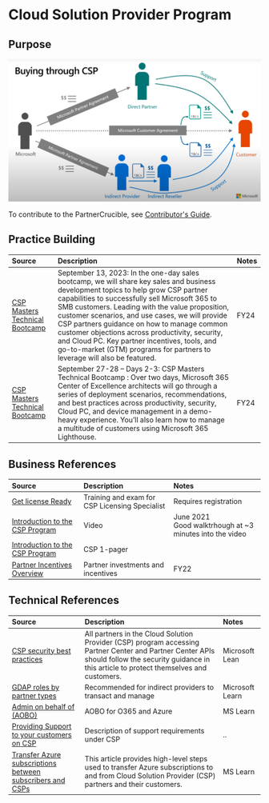 # Cloud Solution Provider Program



## Purpose

![Buying Through CSP](./Library/csp.jpg)


To contribute to the PartnerCrucible, see [Contributor's Guide](ContributorsGuide).

## Practice Building

Source | Description | Notes
:----- | :-----  | :-----
[CSP Masters Technical Bootcamp](https://learning.eventbuilder.com/M365CSPMastersBootcamp) | September 13, 2023:  In the one-day sales bootcamp, we will share key sales and business development topics to help grow CSP partner capabilities to successfully sell Microsoft 365 to SMB customers. Leading with the value proposition, customer scenarios, and use cases, we will provide CSP partners guidance on how to manage common customer objections across productivity, security, and Cloud PC. Key partner incentives, tools, and go-to-market (GTM) programs for partners to leverage will also be featured. | FY24
[CSP Masters Technical Bootcamp](https://learning.eventbuilder.com/M365CSPMastersBootcamp) | September 27-28 – Days 2-3: CSP Masters Technical Bootcamp : Over two days, Microsoft 365 Center of Excellence architects will go through a series of deployment scenarios, recommendations, and best practices across productivity, security, Cloud PC, and device management in a demo-heavy experience. You’ll also learn how to manage a multitude of customers using Microsoft 365 Lighthouse. | FY24

## Business References

Source | Description | Notes
:----- | :-----  | :-----
[Get license Ready](https://getlicensingready.com/)|Training and exam for CSP Licensing Specialist| Requires registration
[Introduction to the CSP Program](https://www.youtube.com/watch?v=EmkNExt58y4)| Video|June 2021<br>Good walktrhough at ~3 minutes into the video
[Introduction to the CSP Program](https://getlicensingready.com/HandoutStore/Introduction%20to%20CSP%20v21.40.pdf)| CSP 1-pager
[Partner Incentives Overview](https://assetsprod.microsoft.com/en-us/investments-and-incentives-portfolio-overview.pdf)| Partner investments and incentives | FY22

## Technical References

Source | Description | Notes
:----- | :-----  | :-----
[CSP security best practices](https://learn.microsoft.com/en-us/partner-center/csp-security-best-practices) | All partners in the Cloud Solution Provider (CSP) program accessing Partner Center and Partner Center APIs should follow the security guidance in this article to protect themselves and customers.| Microsoft Lean
[GDAP roles by partner types](https://learn.microsoft.com/en-us/partner-center/gdap-least-privileged-roles-by-task#gdap-roles-by-partner-types) | Recommended for indirect providers to transact and manage | Microsoft Learn
[Admin on behalf of (AOBO)](https://learn.microsoft.com/en-us/shows/cspdev/Module-11-Admin-On-Behalf-Of-AOBO) | AOBO for O365 and Azure | MS Learn
[Providing Support to your customers on CSP ](https://docs.microsoft.com/en-us/partner-center/customer-support)|Description of support requirements under CSP|..|
[Transfer Azure subscriptions between subscribers and CSPs](https://learn.microsoft.com/en-us/azure/cost-management-billing/manage/transfer-subscriptions-subscribers-csp) | This article provides high-level steps used to transfer Azure subscriptions to and from Cloud Solution Provider (CSP) partners and their customers.| MS Learn


